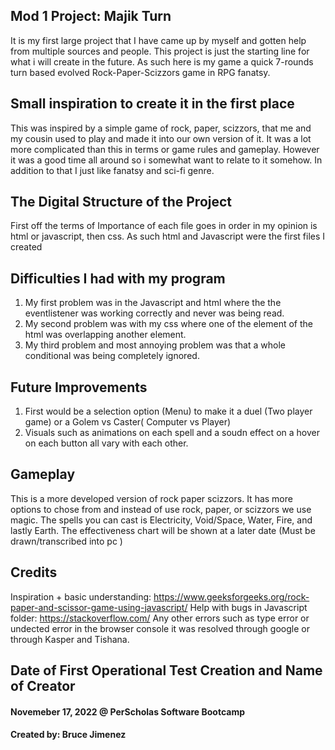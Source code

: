 ## Mod 1 Project: Majik Turn

It is my first large project that I have came up by myself and gotten help from multiple sources and people. This project is just the starting line for what i will create in the future. As such here is my game a quick 7-rounds turn based evolved Rock-Paper-Scizzors game in RPG fanatsy.


## Small inspiration to create it in the first place

This was inspired by a simple game of rock, paper, scizzors, that me and my cousin used to play and made it into our own version of it. It was a lot more complicated than this in terms or game rules and gameplay. However it was a good time all around so i somewhat want to relate to it somehow. In addition to that I just like fanatsy and sci-fi genre.


## The Digital Structure of the Project

First off the terms of Importance of each file goes in order in my opinion is html or javascript, then css. As such html and Javascript were the first files I created

## Difficulties I had with my program 

1. My first problem was in the Javascript and html where the the eventlistener was working correctly and never was being read.
2. My second problem was with my css where one of the element of the html was overlapping another element.
3. My third problem and most annoying problem was that a whole conditional was being completely ignored.

## Future Improvements

1. First would be a selection option (Menu) to make it a duel (Two player game) or a Golem vs Caster( Computer vs Player)
2. Visuals such as animations on each spell and a soudn effect on a hover on each button all vary with each other.

## Gameplay 

This is a more developed version of rock paper scizzors. It has more options to chose from and instead of use rock, paper, or scizzors we use magic. The spells you can cast is Electricity, Void/Space, Water, Fire, and lastly Earth. The effectiveness chart will be shown at a later date (Must be drawn/transcribed into pc )

## Credits

Inspiration + basic understanding: https://www.geeksforgeeks.org/rock-paper-and-scissor-game-using-javascript/
Help with bugs in Javascript folder: https://stackoverflow.com/
Any other errors such as type error or undected error in the browser console it was resolved through google or through Kasper and Tishana.


## Date of First Operational Test Creation and Name of Creator
#### Novemeber 17, 2022 @ PerScholas Software Bootcamp
#### Created by: Bruce Jimenez 